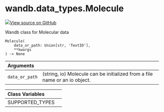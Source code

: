 # wandb.data\_types.Molecule

[![](https://www.tensorflow.org/images/GitHub-Mark-32px.png)View source on GitHub](https://www.github.com/wandb/client/tree/v0.10.31/wandb/sdk/data_types.py#L780-L873)

Wandb class for Molecular data

```text
Molecule(
    data_or_path: Union[str, 'TextIO'],
    **kwargs
) -> None
```

| Arguments |  |
| :--- | :--- |
|  `data_or_path` |  \(string, io\) Molecule can be initialized from a file name or an io object. |

| Class Variables |  |
| :--- | :--- |
|  SUPPORTED\_TYPES |  |

